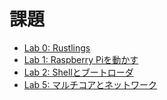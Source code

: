 # 課題

- [Lab 0: Rustlings](lab0.md)
- [Lab 1: Raspberry Piを動かす](lab1.md)
- [Lab 2: Shellとブートローダ](lab2.md)
- [Lab 5: マルチコアとネットワーク](lab5.md)
